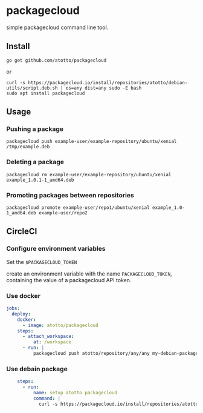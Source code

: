 # packagecloud

simple packagecloud command line tool.

## Install

    go get github.com/atotto/packagecloud

or

    curl -s https://packagecloud.io/install/repositories/atotto/debian-utils/script.deb.sh | os=any dist=any sudo -E bash
    sudo apt install packagecloud

## Usage

### Pushing a package

    packagecloud push example-user/example-repository/ubuntu/xenial /tmp/example.deb
    
### Deleting a package

    packagecloud rm example-user/example-repository/ubuntu/xenial example_1.0.1-1_amd64.deb

### Promoting packages between repositories

    packagecloud promote example-user/repo1/ubuntu/xenial example_1.0-1_amd64.deb example-user/repo2


## CircleCI

### Configure environment variables

Set the `$PACKAGECLOUD_TOKEN`

create an environment variable with the name `PACKAGECLOUD_TOKEN`, containing the value of a packagecloud API token.


### Use docker

```yaml
jobs:
  deploy:
    docker:
      - image: atotto/packagecloud
    steps:
      - attach_workspace:
          at: /workspace
      - run: |
          packagecloud push atotto/repository/any/any my-debian-package_*.deb
```

### Use debain package

```yaml
    steps:
      - run:
          name: setup atotto packagecloud
          command: |
            curl -s https://packagecloud.io/install/repositories/atotto/debian-utils/script.deb.sh | os=any dist=any bash
```